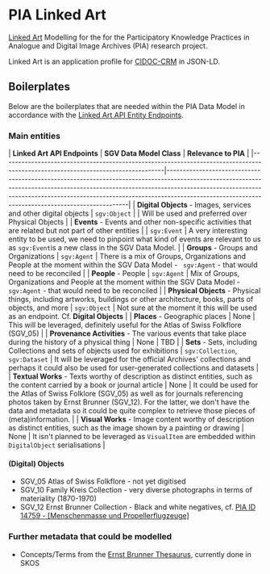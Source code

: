 # PIA Linked Art
[Linked Art](https://linked.art) Modelling for the for the Participatory Knowledge Practices in Analogue and Digital Image Archives (PIA) research project. 

Linked Art is an application profile for [CIDOC-CRM](https://cidoc-crm.org/) in JSON-LD. 

## Boilerplates

Below are the boilerplates that are needed within the PIA Data Model in accordance with the [Linked Art API Entity Endpoints](https://linked.art/api/1.0/endpoint/).

### Main entities

| **Linked Art API Endpoints**           | **SGV Data Model Class**                                                                                                  | **Relevance to PIA**                                                                                                                                                                                                                                                                                       |
|--------------------------------------------------------------------------------------------------------------------------------|------------------------------------------------------------------------------------------------------------------------------------------------------------------------------------------------------------------------------------------------------------------------------------------------------------|
| **Digital Objects** - Images, services and other digital objects | `sgv:Object`                                                                                                  |                                                               | Will be used and preferred over Physical Objects |
| **Events** - Events and other non-specific activities that are related but not part of other entities                          | | `sgv:Event`                                                                                                  |   A very interesting entity to be used, we need to pinpoint what kind of events are relevant to us as `sgv:Event`is a new class in the SGV Data Model.                                                                                                                                                                                                                                                                                                          |
| **Groups** - Groups and Organizations                                                                                          | `sgv:Agent` |  There is a mix of Groups, Organizations and People at the moment within the SGV Data Model - ` sgv:Agent` - that would need to be reconciled                                                                                                                                                                                                                                                                                            |
| **People** - People                                                                                                            |  `sgv:Agent` |    Mix of Groups, Organizations and People at the moment within the SGV Data Model - ` sgv:Agent` - that would need to be reconciled                                                                                                                                                                                                                                                                                                           |
| **Physical Objects** - Physical things, including artworks, buildings or other architecture, books, parts of objects, and more |  `sgv:Object` |  Not sure at the moment it this will be used as an endpoint. Cf. **Digital Objects**                                                                                                                                                                                                                                                                                                          |
| **Places** - Geographic places                                                                                                 |  None |      This will be leveraged, definitely useful for the Atlas of Swiss Folkflore (SGV_05)                                                                                                                                                                                                                                                                                                      |
| **Provenance Activities** - The various events that take place during the history of a physical thing                          |   None | TBD                                                                                                                                                                                                                                                                                                         |
| **Sets** - Sets, including Collections and sets of objects used for exhibitions                                                | `sgv:Collection`, `sgv:Dataset` |      It will be leveraged for the official Archives' collections and perhaps it could also be used for user-generated collections and datasets                                                                                                                                                                                                                                                                                                        |
| **Textual Works** - Texts worthy of description as distinct entities, such as the content carried by a book or journal article | None |   It could be used for the Atlas of Swiss Folklore (SGV_05) as well as for journals referencing photos taken by Ernst Brunner (SGV_12). For the latter, we don't have the data and metadata so it could be quite complex to retrieve those pieces of (meta)information.                                                                                                                                                                                                                                                                                                         |
| **Visual Works** - Image content worthy of description as distinct entities, such as the image shown by a painting or drawing  | None | It isn't planned to be leveraged as `VisualItem` are embedded within `DigitalObject` serialisations                                                                                                                                                                                                                                                                                                           |

#### (Digital) Objects
- SGV_05 Atlas of Swiss Folkflore - not yet digitised
- SGV_10 Family Kreis Collection - very diverse photographs in terms of materiality (1870-1970)
- SGV_12 Ernst Brunner Collection - Black and white negatives, cf. [PIA ID 14759 - [Menschenmasse und Propellerflugzeuge]](modelling/01_Object/14759.json)

### Further metadata that could be modelled

- Concepts/Terms from the [Ernst Brunner Thesaurus](https://vocab.participatory-archives.ch/), currently done in SKOS